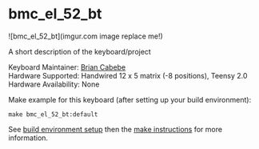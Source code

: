 # bmc_el_52_bt

![bmc_el_52_bt](imgur.com image replace me!)

A short description of the keyboard/project

Keyboard Maintainer: [Brian Cabebe](https://github.com/yourusername)  
Hardware Supported: Handwired 12 x 5 matrix (-8 positions), Teensy 2.0
Hardware Availability: None

Make example for this keyboard (after setting up your build environment):

    make bmc_el_52_bt:default

See [build environment setup](https://docs.qmk.fm/build_environment_setup.html) then the [make instructions](https://docs.qmk.fm/make_instructions.html) for more information.